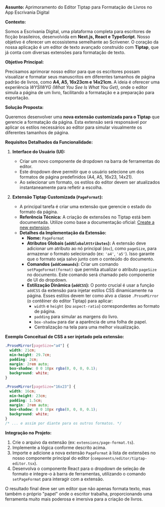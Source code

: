 **Assunto:** Aprimoramento do Editor Tiptap para Formatação de Livros no App Escrivania Digital

**Contexto:**

Somos a Escrivania Digital, uma plataforma completa para escritores de ficção brasileiros, desenvolvida em **Next.js, React e TypeScript**. Nosso objetivo é oferecer um ecossistema semelhante ao Scrivener. O coração da nossa aplicação é um editor de texto avançado construído com **Tiptap**, que já conta com diversas extensões para formatação de texto.

**Objetivo Principal:**

Precisamos aprimorar nosso editor para que os escritores possam visualizar e formatar seus manuscritos em diferentes tamanhos de página padrão de livros, como **A4, A5, 16x23cm e 14x21cm**. A ideia é oferecer uma experiência _WYSIWYG (What You See Is What You Get)_, onde o editor simula a página de um livro, facilitando a formatação e a preparação para exportação.

**Solução Proposta:**

Queremos desenvolver uma **nova extensão customizada para o Tiptap** que gerencie a formatação da página. Esta extensão será responsável por aplicar os estilos necessários ao editor para simular visualmente os diferentes tamanhos de página.

**Requisitos Detalhados da Funcionalidade:**

1.  **Interface do Usuário (UI):**
    - Criar um novo componente de dropdown na barra de ferramentas do editor.
    - Este dropdown deve permitir que o usuário selecione um dos formatos de página predefinidos (A4, A5, 16x23, 14x21).
    - Ao selecionar um formato, os estilos do editor devem ser atualizados instantaneamente para refletir a escolha.

2.  **Extensão Tiptap Customizada (`PageFormat`):**
    - A principal tarefa é criar uma extensão que gerencie o estado do formato da página.
    - **Referência Técnica:** A criação de extensões no Tiptap está bem documentada. Utilize como base a documentação oficial: [Create a new extension](https://tiptap.dev/docs/editor/core-concepts/extensions#create-a-new-extension).
    - **Detalhes da Implementação da Extensão:**
      - **Nome:** `PageFormat`
      - **Atributos Globais (`addGlobalAttributes`):** A extensão deve adicionar um atributo ao nó principal (`doc`), como `pageSize`, para armazenar o formato selecionado (ex: `'a4'`, `'a5'`). Isso garante que o formato seja salvo junto com o conteúdo do documento.
      - **Comandos (`addCommands`):** Criar um comando `setPageFormat(format)` que permita atualizar o atributo `pageSize` no documento. Este comando será chamado pelo componente de UI do dropdown.
      - **Estilização Dinâmica (`addCSS`):** O ponto crucial é usar a função `addCSS` da extensão para injetar estilos CSS dinamicamente na página. Esses estilos devem ter como alvo a classe `.ProseMirror` (o contêiner do editor Tiptap) para aplicar:
        - `width` e `height` (ou `aspect-ratio`) correspondentes ao formato de página.
        - `padding` para simular as margens do livro.
        - `box-shadow` para dar a aparência de uma folha de papel.
        - Centralização na tela para uma melhor visualização.

**Exemplo Conceitual de CSS a ser injetado pela extensão:**

```css
.ProseMirror[pageSize="a4"] {
  width: 21cm;
  min-height: 29.7cm;
  padding: 2cm;
  margin: 2rem auto;
  box-shadow: 0 0 10px rgba(0, 0, 0, 0.1);
  background: white;
}

.ProseMirror[pageSize="16x23"] {
  width: 16cm;
  min-height: 23cm;
  padding: 1.5cm;
  margin: 2rem auto;
  box-shadow: 0 0 10px rgba(0, 0, 0, 0.1);
  background: white;
}
/* ... e assim por diante para os outros formatos. */
```

**Integração no Projeto:**

1.  Crie o arquivo da extensão (ex: `extensions/page-format.ts`).
2.  Implemente a lógica conforme descrito acima.
3.  Importe e adicione a nova extensão `PageFormat` à lista de extensões no nosso componente principal do editor (`components/editor/tiptap-editor.tsx`).
4.  Desenvolva o componente React para o dropdown de seleção de formato e integre-o à barra de ferramentas, utilizando o comando `setPageFormat` para interagir com a extensão.

O resultado final deve ser um editor que não apenas formata texto, mas também o próprio "papel" onde o escritor trabalha, proporcionando uma ferramenta muito mais poderosa e imersiva para a criação de livros.
